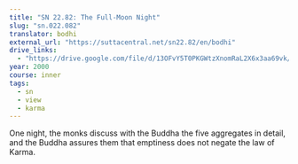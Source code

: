 ```yaml
---
title: "SN 22.82: The Full-Moon Night"
slug: "sn.022.082"
translator: bodhi
external_url: "https://suttacentral.net/sn22.82/en/bodhi"
drive_links:
  - "https://drive.google.com/file/d/13OFvY5T0PKGWtzXnomRaL2X6x3aa69vk/view?usp=drivesdk"
year: 2000
course: inner
tags:
  - sn
  - view
  - karma
---
```


One night, the monks discuss with the Buddha the five aggregates in detail, and the Buddha assures them that emptiness does not negate the law of Karma.
